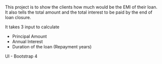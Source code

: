 This project is to show the clients how much would be the EMI of their loan. It also tells the total amount and the total interest to be paid by the end of loan closure.

It takes 3 input to calculate
* Principal Amount
* Annual Interest
* Duration of the loan (Repayment years)

UI - Bootstrap 4


